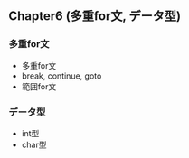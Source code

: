 ## Chapter6 (多重for文, データ型)

### 多重for文
- 多重for文
- break, continue, goto
- 範囲for文

### データ型
- int型
- char型
